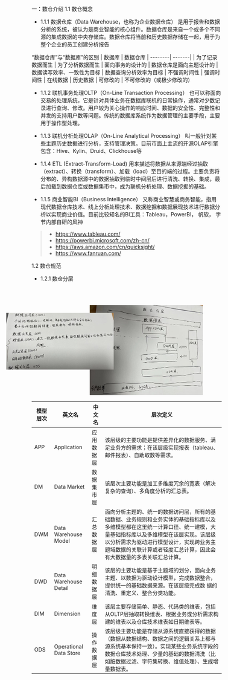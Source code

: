 
一：数仓介绍
1.1 数仓概念
- 1.1.1 数据仓库（Data Warehouse，也称为企业数据仓库）
是用于报告和数据分析的系统，被认为是商业智能的核心组件。数据仓库是来自一个或多个不同源的集成数据的中央存储库。数据仓库将当前和历史数据存储在一起，用于为整个企业的员工创建分析报告

“数据仓库”与“数据库”的区别
| 数据库 | 数据仓库
| --------| -------|
| 为了记录数据而生 | 为了分析数据而生
| 面向事务的设计的 | 数据仓库是面向主题设计的
| 数据读写效率、一致性为目标 | 数据查询分析效率为目标
| 不强调时间性 | 强调时间性
| 在线数据 | 历史数据
| 可修改的 | 不可修改的（或极少修改的）


- 1.1.2 联机事务处理OLTP（On-Line Transaction Processing） 
也可以称面向交易的处理系统，它是针对具体业务在数据库联机的日常操作，通常对少数记录进行查询、修改。用户较为关心操作的响应时间、数据的安全性、完整性和并发的支持用户数等问题。传统的数据库系统作为数据管理的主要手段，主要用于操作型处理。

- 1.1.3 联机分析处理OLAP（On-Line Analytical Processing）
叫一般针对某些主题历史数据进行分析，支持管理决策。目前市面上主流的开源OLAP引擎包含：Hive、Kylin、Druid、Clickhouse等

- 1.1.4 ETL (Extract-Transform-Load) 
用来描述将数据从来源端经过抽取（extract）、转换（transform）、加载（load）至目的端的过程。主要负责将分布的、异构数据源中的数据抽取到临时中间层后进行清洗、转换、集成，最后加载到数据仓库或数据集市中，成为联机分析处理、数据挖掘的基础。

- 1.1.5 商业智能BI（Business Intelligence）
又称商业智慧或商务智能，指用现代数据仓库技术、线上分析处理技术、数据挖掘和数据展现技术进行数据分析以实现商业价值。目前比较知名的BI工具：Tableau，PowerBI， 帆软， 字节内部自研的风神
> - https://www.tableau.com/
> - https://powerbi.microsoft.com/zh-cn/
> - https://aws.amazon.com/cn/quicksight/
> - https://www.fanruan.com/

1.2 数仓规范

- 1.2.1 数仓分层
<img src="./assets/aliyun.jpeg" style="width: 150px; transform: rotate(-90deg)" />
<img src="./assets/mycompony.jpeg" style="width: 300px" />


| 模型层次 | 英文名 | 中文名 | 层次定义
| ------- | ----- | ---- | ----------
| APP | Application | 应用数据层 | 该层级的主要功能是提供差异化的数据服务、满足业务方的需求；在该层级实现报表（tableau、邮件报表）、自助取数等需求。
| DM | Data Market | 数据集市层 | 该层次主要功能是加工多维度冗余的宽表（解决复杂的查询）、多角度分析的汇总表。
| DWM | Data Warehouse Model | 汇总数据层 | 面向分析主题的、统一的数据访问层，所有的基础数据、业务规则和业务实体的基础指标库以及多维模型都在这里统一计算口径、统一建模，大量基础指标库以及多维模型在该层实现。该层级以分析需求为驱动进行模型设计，实现跨业务主题域数据的关联计算或者轻度汇总计算，因此会有大数据量的多表关联汇总计算。
| DWD | Data Warehouse Detail| 明细数据层 | 该层的主要功能是基于主题域的划分，面向业务主题、以数据为驱动设计模型，完成数据整合，提供统一的基础数据来源。在该层级完成数 据的清洗、重定义、整合分类功能。
| DIM | Dimension | 维度层 | 该层主要存储简单、静态、代码类的维表，包括从OLTP层抽取转换维表、根据业务或分析需求构建的维表以及仓库技术维表如日期维表等。
| ODS | Operational Data Store | 操作数据层 | 该层级主要功能是存储从源系统直接获得的数据（数据从数据结构、数据之间的逻辑关系上都与源系统基本保持一致）。实现某些业务系统字段的数据仓库技术处理、少量的基础的数据清洗（比如脏数据过滤、字符集转换、维值处理）、生成增量数据表。
